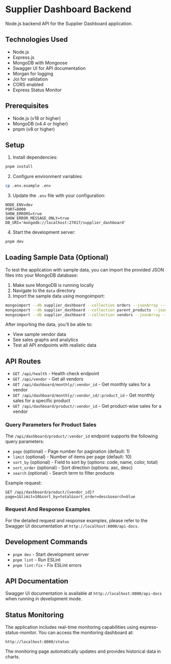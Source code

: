 # Supplier Dashboard Backend

Node.js backend API for the Supplier Dashboard application.

## Technologies Used

- Node.js
- Express.js
- MongoDB with Mongoose
- Swagger UI for API documentation
- Morgan for logging
- Joi for validation
- CORS enabled
- Express Status Monitor

## Prerequisites

- Node.js (v18 or higher)
- MongoDB (v4.4 or higher)
- pnpm (v8 or higher)

## Setup

1. Install dependencies:
```bash
pnpm install
```

2. Configure environment variables:
```bash
cp .env.example .env
```

3. Update the `.env` file with your configuration:
```properties
NODE_ENV=dev
PORT=8000
SHOW_ERRORS=true
SHOW_ERROR_MESSAGE_ONLY=true
DB_URI='mongodb://localhost:27017/supplier_dashboard'
```

4. Start the development server:
```bash
pnpm dev
```

## Loading Sample Data (Optional)

To test the application with sample data, you can import the provided JSON files into your MongoDB database:

1. Make sure MongoDB is running locally
2. Navigate to the `data` directory
3. Import the sample data using mongoimport:

```bash
mongoimport --db supplier_dashboard --collection orders --jsonArray --file orders.json
mongoimport --db supplier_dashboard --collection parent_products --jsonArray --file parent_products.json
mongoimport --db supplier_dashboard --collection vendors --jsonArray --file vendors.json
```

After importing the data, you'll be able to:
- View sample vendor data
- See sales graphs and analytics
- Test all API endpoints with realistic data

## API Routes

- `GET /api/health` - Health check endpoint
- `GET /api/vendor` - Get all vendors
- `GET /api/dashboard/monthly/:vendor_id` - Get monthly sales for a vendor
- `GET /api/dashboard/monthly/:vendor_id/:product_id` - Get monthly sales for a specific product
- `GET /api/dashboard/product/:vendor_id` - Get product-wise sales for a vendor

### Query Parameters for Product Sales

The `/api/dashboard/product/:vendor_id` endpoint supports the following query parameters:

- `page` (optional) - Page number for pagination (default: 1)
- `limit` (optional) - Number of items per page (default: 10)
- `sort_by` (optional) - Field to sort by (options: code, name, color, total)
- `sort_order` (optional) - Sort direction (options: asc, desc)
- `search` (optional) - Search term to filter products

Example request:
```
GET /api/dashboard/product/{vendor_id}?page=1&limit=10&sort_by=total&sort_order=desc&search=blue
```

### Request And Response Examples

For the detailed request and response examples, please refer to the Swagger UI documentation at `http://localhost:8000/api-docs`.

## Development Commands

- `pnpm dev` - Start development server
- `pnpm lint` - Run ESLint
- `pnpm lint:fix` - Fix ESLint errors

## API Documentation

Swagger UI documentation is available at `http://localhost:8000/api-docs` when running in development mode.

## Status Monitoring

The application includes real-time monitoring capabilities using express-status-monitor. You can access the monitoring dashboard at:

```
http://localhost:8000/status
```

The monitoring page automatically updates and provides historical data in charts.
